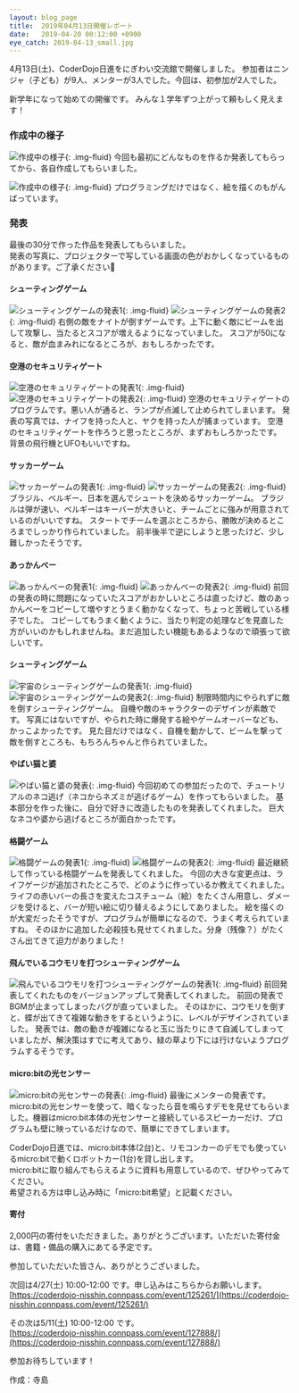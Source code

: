 ```yaml
---
layout: blog_page
title:  2019年04月13日開催レポート
date:   2019-04-20 00:12:00 +0900
eye_catch: 2019-04-13_small.jpg
---
```


4月13日(土)、CoderDojo日進をにぎわい交流館で開催しました。
参加者はニンジャ（子ども）が9人、メンターが3人でした。今回は、初参加が2人でした。

新学年になって始めての開催です。
みんな１学年ずつ上がって頼もしく見えます！

### 作成中の様子

![作成中の様子](/assets/img/2019-04-13_0-1.jpg){: .img-fluid}
今回も最初にどんなものを作るか発表してもらってから、各自作成してもらいました。

![作成中の様子](/assets/img/2019-04-13_0-2.jpg){: .img-fluid}
プログラミングだけではなく、絵を描くのもがんばっています。

### 発表
最後の30分で作った作品を発表してもらいました。<br />
発表の写真に、プロジェクターで写している画面の色がおかしくなっているものがあります。ご了承ください:bow:

#### シューティングゲーム
![シューティングゲームの発表1](/assets/img/2019-04-13_1-1.jpg){: .img-fluid}
![シューティングゲームの発表2](/assets/img/2019-04-13_1-2.jpg){: .img-fluid}
右側の敵をナイトが倒すゲームです。上下に動く敵にビームを出して攻撃し、当たるとスコアが増えるようになっていました。
スコアが50になると、敵が血まみれになるところが、おもしろかったです。

#### 空港のセキュリティゲート
![空港のセキュリティゲートの発表1](/assets/img/2019-04-13_2-1.jpg){: .img-fluid}
![空港のセキュリティゲートの発表2](/assets/img/2019-04-13_2-2.jpg){: .img-fluid}
空港のセキュリティゲートのプログラムです。悪い人が通ると、ランプが点滅して止められてしまいます。
発表の写真では、ナイフを持った人と、ヤクを持った人が捕まっています。
空港のセキュリティゲートを作ろうと思ったところが、まずおもしろかったです。
背景の飛行機とUFOもいいですね。

#### サッカーゲーム
![サッカーゲームの発表1](/assets/img/2019-04-13_3-1.jpg){: .img-fluid}
![サッカーゲームの発表2](/assets/img/2019-04-13_3-2.jpg){: .img-fluid}
ブラジル、ベルギー、日本を選んでシュートを決めるサッカーゲーム。
ブラジルは弾が速い、ベルギーはキーバーが大きいと、チームごとに強みが用意されているのがいいですね。
スタートでチームを選ぶところから、勝敗が決めるところまでしっかり作られていました。
前半後半で逆にしようと思ったけど、少し難しかったそうです。

#### あっかんべー
![あっかんべーの発表1](/assets/img/2019-04-13_4-1.jpg){: .img-fluid}
![あっかんべーの発表2](/assets/img/2019-04-13_4-2.jpg){: .img-fluid}
前回の発表の時に問題になっていたスコアがおかしいところは直ったけど、敵のあっかんべーをコピーして増やすとうまく動かなくなって、ちょっと苦戦している様子でした。
コピーしてもうまく動くように、当たり判定の処理などを見直した方がいいのかもしれませんね。まだ追加したい機能もあるようなので頑張って欲しいです。

#### シューティングゲーム
![宇宙のシューティングゲームの発表1](/assets/img/2019-04-13_5-1.jpg){: .img-fluid}
![宇宙のシューティングゲームの発表2](/assets/img/2019-04-13_5-2.jpg){: .img-fluid}
制限時間内にやられずに敵を倒すシューティングゲーム。
自機や敵のキャラクターのデザインが素敵です。
写真にはないですが、やられた時に爆発する絵やゲームオーバーなども、かっこよかったです。
見た目だけではなく、自機を動かして、ビームを撃って敵を倒すところも、もちろんちゃんと作られていました。

#### やばい猫と婆
![やばい猫と婆の発表](/assets/img/2019-04-13_6-1.jpg){: .img-fluid}
今回初めての参加だったので、チュートリアルのネコ逃げ（ネコからネズミが逃げるゲーム）を作ってもらいました。
基本部分を作った後に、自分で好きに改造したものを発表してくれました。
巨大なネコや婆から逃げるところが面白かったです。

#### 格闘ゲーム
![格闘ゲームの発表1](/assets/img/2019-04-13_7-1.jpg){: .img-fluid}
![格闘ゲームの発表2](/assets/img/2019-04-13_7-2.jpg){: .img-fluid}
最近継続して作っている格闘ゲームを発表してくれました。
今回の大きな変更点は、ライフゲージが追加されたところで、どのように作っているか教えてくれました。<br />
ライフの赤いバーの長さを変えたコスチューム（絵）をたくさん用意し、ダメージを受けると、バーが短い絵に切り替えるようにしてありました。
絵を描くのが大変だったそうですが、プログラムが簡単になるので、うまく考えられていますね。
そのほかに追加した必殺技も見せてくれました。分身（残像？）がたくさん出てきて迫力がありました！

#### 飛んでいるコウモリを打つシューティングゲーム
![飛んでいるコウモリを打つシューティングゲームの発表1](/assets/img/2019-04-13_8-1.jpg){: .img-fluid}
前回発表してくれたものをバージョンアップして発表してくれました。
前回の発表でBGMが止まってしまったバグが直っていました。
そのほかに、コウモリを倒すと、蝶が出てきて複雑な動きをするというように、レベルがデザインされていました。
発表では、敵の動きが複雑になると玉に当たりにきて自滅してしまっていましたが、解決策はすでに考えてあり、緑の草より下には行けないようプログラムするそうです。

#### micro:bitの光センサー
![micro:bitの光センサーの発表](/assets/img/2019-04-13_9-1.jpg){: .img-fluid}
最後にメンターの発表です。micro:bitの光センサーを使って、暗くなったら音を鳴らすデモを見せてもらいました。機器はmicro:bit本体の光センサーと接続しているスピーカーだけ、プログラムも壁に映っているだけなので、簡単にできてしまいます。

CoderDojo日進では、micro:bit本体(2台)と、リモコンカーのデモでも使っているmicro:bitで動くロボットカー(1台)を貸し出します。<br/>
micro:bitに取り組んでもらえるように資料も用意しているので、ぜひやってみてください。<br/>
希望される方は申し込み時に「micro:bit希望」と記載ください。

#### 寄付
2,000円の寄付をいただきました。ありがとうございます。いただいた寄付金は、書籍・備品の購入にあてる予定です。

参加していただいた皆さん、ありがとうございました。

次回は4/27(土) 10:00-12:00 です。申し込みはこちらからお願いします。<br />
[https://coderdojo-nisshin.connpass.com/event/125261/](https://coderdojo-nisshin.connpass.com/event/125261/)<br />

その次は5/11(土) 10:00-12:00 です。<br />
[https://coderdojo-nisshin.connpass.com/event/127888/](https://coderdojo-nisshin.connpass.com/event/127888/)<br />

参加お待ちしています！

作成：寺島
